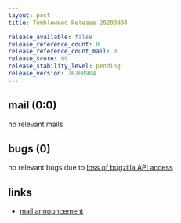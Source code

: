 ```yaml
---
layout: post
title: Tumbleweed Release 20200904

release_available: false
release_reference_count: 0
release_reference_count_mail: 0
release_score: 99
release_stability_level: pending
release_version: 20200904
---
```


## mail (0:0)

no relevant mails

## bugs (0)

<!--more-->

no relevant bugs due to [loss of bugzilla API access](https://bugzilla.opensuse.org/show_bug.cgi?id=1157722)



## links

- [mail announcement](https://lists.opensuse.org/opensuse-factory/2020-09/msg00065.html)
